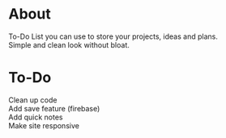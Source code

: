 # About
To-Do List you can use to store your projects, ideas and plans.\
Simple and clean look without bloat.

# To-Do
Clean up code\
Add save feature (firebase)\
Add quick notes\
Make site responsive